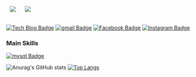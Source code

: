 <div>
    <img 
        src="https://hits.seeyoufarm.com/api/count/incr/badge.svg?url=https%3A%2F%2Fgithub.com%2Falsgpwns%2Fhit-counter&count_bg=%23FF385C&title_bg=%23555555&icon=&icon_color=%23FF385C&title=hits&edge_flat=false"
        style="height : auto; margin-left : 10px; margin-right : 10px;"/>
    <img 
        src="https://img.shields.io/github/followers/alsgpwns"
        style="height : auto; margin-left : 10px; margin-right : 10px;"/>
</div>

<br />

[![Tech Blog Badge](http://img.shields.io/badge/-Tech%20blog-000000?style=flat-square&logo=github&link=https://velog.io/@jangwonyoon/series)](https://blog.naver.com/5550304)
[![gmail Badge](https://img.shields.io/badge/Gmail-D14836?style=flat-square&logo=gmail&logoColor=white&link=mailto:5550304@naver.com)](mailto:5550304@naver.com)
[![Facebook Badge](https://img.shields.io/badge/Facebook-1877f2?style=flat-square&logo=facebook&logoColor=white&link=https://www.facebook.com/profile.php?id=100004439202207)](https://m.facebook.com/profile.php?id=100013255511571&ref=content_filter)
[![Instagram Badge](https://img.shields.io/badge/Instagram-ff69b4?style=flat-square&logo=instagram&logoColor=white&link=https://www.instagram.com/jangwon_diego_yoon/)](https://www.instagram.com/min_dalpong/)

### Main Skills
[![mysql Badge](https://img.shields.io/badge/MySQL-4479A1?style=flat-square&logo=mysql&logoColor=white)](#)

![Anurag's GitHub stats](https://github-readme-stats.vercel.app/api?username=alsgpwns&show_icons=true&theme=cobalt)
[![Top Langs](https://github-readme-stats.vercel.app/api/top-langs/?username=alsgpwns&layout=compact)](https://github.com/alsgpwns/github-readme-stats)

